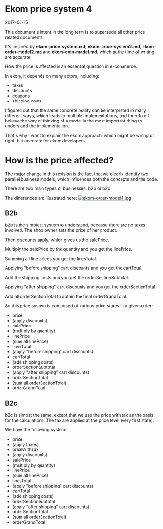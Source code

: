 Ekom price system 4
=====================
2017-06-15


This document's intent in the long term is to supersede all other price related documents.

It's inspired by **ekom-price-system.md**,  **ekom-price-system2.md**, **ekom-order-model2.md** and **ekom-coin-model.md**, which at the time of writing are accurate.


How the price is affected is an essential question in e-commerce.

In ekom, it depends on many actors, including:

- taxes
- discounts
- coupons
- shipping costs



I figured out that the same concrete reality can be interpreted in many different ways,
which leads to multiple implementations, and therefore I believe the way of thinking of a model is 
the most important thing to understand the implementation.

That's why I want to explain the ekom approach, which might be wrong or right, but accurate for ekom developers.




How is the price affected?
===========

The major change in this revision is the fact that we clearly identify two parallel business models, which influences both
the concepts and the code.



There are two main types of businesses: b2b or b2c.

The differences are illustrated here: [![ekom-order-model4.jpg](https://s19.postimg.org/jqk92y38j/ekom-order-model4.jpg)](https://postimg.org/image/jdsuwrkyn/)




B2b
-------

b2b is the simplest system to understand, because there are no taxes involved.
The shop owner sets the price of her product.

Then discounts apply, which gives us the salePrice.

Multiply the salePrice by the quantity and you get the linePrice.

Summing all line prices you get the linesTotal.

Applying "before shipping" cart discounts and you get the cartTotal.
 
Add the shipping costs and you get the orderSectionSubtotal.

Applying "after shipping" cart discounts and you get the orderSectionTotal.

Add all orderSectionTotal to obtain the final orderGrandTotal.


So this price system is composed of various price states in a given order:
 
- price 
- (apply discounts) 
- salePrice 
- (multiply by quantity) 
- linePrice
- (sum all linePrice) 
- linesTotal
- (apply "before shipping" cart discounts) 
- cartTotal
- (add shipping costs) 
- orderSectionSubtotal
- (apply "after shipping" cart discounts)
- orderSectionTotal
- (sum all orderSectionTotal) 
- orderGrandTotal


B2c
----------

b2c is almost the same, except that we use the price with tax as the basis for the calculations.
The tax are applied at the price level (very first state).

We have the following system:

- price 
- (apply taxes) 
- priceWithTax
- (apply discounts) 
- salePrice 
- (multiply by quantity) 
- linePrice
- (sum all linePrice) 
- linesTotal
- (apply "before shipping" cart discounts) 
- cartTotal
- (add shipping costs) 
- orderSectionSubtotal
- (apply "after shipping" cart discounts)
- orderSectionTotal
- (sum all orderSectionTotal) 
- orderGrandTotal

 
 
 
 

